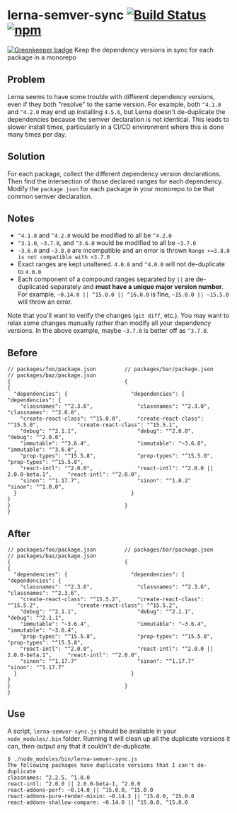 # lerna-semver-sync [![Build Status](https://travis-ci.org/snyamathi/lerna-semver-sync.svg?branch=master)](https://travis-ci.org/snyamathi/lerna-semver-sync) [![npm](https://img.shields.io/npm/v/lerna-semver-sync.svg)](https://www.npmjs.com/package/lerna-semver-sync)

[![Greenkeeper badge](https://badges.greenkeeper.io/snyamathi/lerna-semver-sync.svg)](https://greenkeeper.io/)
Keep the dependency versions in sync for each package in a monorepo

## Problem
Lerna seems to have some trouble with different dependency versions, even if they both "resolve" to the same version.  For example, both `^4.1.0` and `^4.2.0` may end up installing `4.5.6`, but Lerna doesn't de-duplicate the dependencies because the semver declaration is not identical.  This leads to slower install times, particularly in a CI/CD environment where this is done many times per day.

## Solution
For each package, collect the different dependency version declarations.  Then find the intersection of those declared ranges for each dependency.  Modify the `package.json` for each package in your monorepo to be that common semver declaration.

## Notes
- `^4.1.0` and `^4.2.0` would be modified to all be `^4.2.0`
- `^3.1.0`, `~3.7.0`, and `^3.6.0` would be modified to all be `~3.7.0`
- `~3.6.0` and `~3.8.0` are incompatible and an error is thrown `Range >=3.8.0 is not compatible with <3.7.0`
- Exact ranges are kept unaltered.  `4.0.0` and `^4.0.0` will not de-duplicate to `4.0.0`
- Each component of a compound ranges separated by `||` are de-duplicated separately and **must have a unique major version number**.  For example, `~0.14.0 || ^15.0.0 || ^16.0.0` is fine, `~15.0.0 || ~15.5.0` will throw an error.

Note that you'll want to verify the changes (`git diff`, etc.).  You may want to relax some changes manually rather than modify all your dependency versions.  In the above example, maybe `~3.7.0` is better off as `^3.7.0`.

## Before
```
// packages/foo/package.json         // packages/bar/package.json                // packages/baz/package.json
{                                    {                                           {
  "dependencies": {                    "dependencies": {                           "dependencies": {
    "classnames": "^2.3.6",              "classnames": "^2.3.0",                     "classnames": "^2.0.0",
    "create-react-class": "^15.0.0",     "create-react-class": "^15.5.0",            "create-react-class": "^15.5.1",
    "debug": "^2.1.1",                   "debug": "^2.0.0",                          "debug": "^2.0.0",
    "immutable": "^3.6.4",               "immutable": "~3.6.0",                      "immutable": "^3.6.0",
    "prop-types": "^15.5.8",             "prop-types": "^15.5.0",                    "prop-types": "^15.5.0",
    "react-intl": "^2.0.0",              "react-intl": "^2.0.0 || 2.0.0-beta.1",     "react-intl": "^2.0.0",
    "sinon": "^1.17.7",                  "sinon": "^1.0.2"                           "sinon": "^1.0.0",
  }                                    }                                           }
}                                    }                                           }
```

## After
```
// packages/foo/package.json         // packages/bar/package.json                // packages/baz/package.json
{                                    {                                           {
  "dependencies": {                    "dependencies": {                           "dependencies": {
    "classnames": "^2.3.6",              "classnames": "^2.3.6",                     "classnames": "^2.3.6",
    "create-react-class": "^15.5.2",     "create-react-class": "^15.5.2",            "create-react-class": "^15.5.2",
    "debug": "^2.1.1",                   "debug": "^2.1.1",                          "debug": "^2.1.1",
    "immutable": "~3.6.4",               "immutable": "~3.6.4",                      "immutable": "~3.6.4",
    "prop-types": "^15.5.8",             "prop-types": "^15.5.8",                    "prop-types": "^15.5.8",
    "react-intl": "^2.0.0",              "react-intl": "^2.0.0 || 2.0.0-beta.1",     "react-intl": "^2.0.0",
    "sinon": "^1.17.7"                   "sinon": "^1.17.7"                          "sinon": "^1.17.7"
  }                                    }                                           }
}                                    }                                           }
```

## Use

A script, `lerna-semver-sync.js` should be available in your `node_modules/.bin` folder.  Running it will clean up all the duplicate versions it can, then output any that it couldn't de-duplicate.

```
$ ./node_modules/bin/lerna-semver-sync.js
The following packages have duplicate versions that I can't de-duplicate
classnames: ^2.2.5, ^1.0.0
react-intl: ^2.0.0 || 2.0.0-beta-1, ^2.0.0
react-addons-perf: ~0.14.0 || ^15.0.0, ^15.0.0
react-addons-pure-render-mixin: ~0.14.3 || ^15.0.0, ^15.0.0
react-addons-shallow-compare: ~0.14.0 || ^15.0.0, ^15.0.0
```


